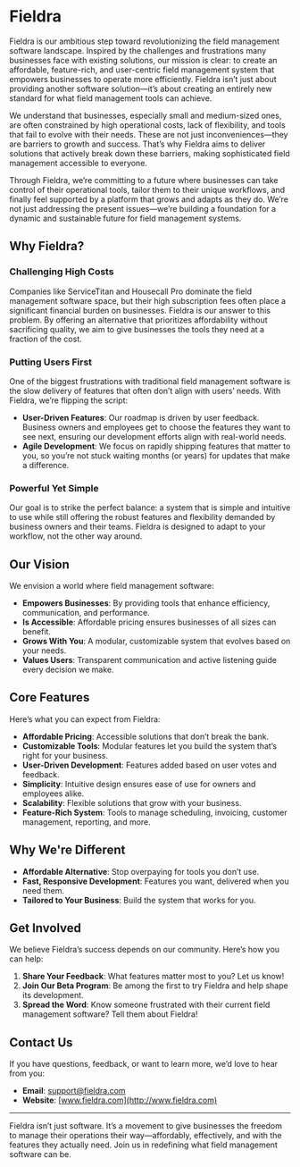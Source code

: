 # Fieldra

Fieldra is our ambitious step toward revolutionizing the field management software landscape. Inspired by the challenges and frustrations many businesses face with existing solutions, our mission is clear: to create an affordable, feature-rich, and user-centric field management system that empowers businesses to operate more efficiently. Fieldra isn’t just about providing another software solution—it’s about creating an entirely new standard for what field management tools can achieve.

We understand that businesses, especially small and medium-sized ones, are often constrained by high operational costs, lack of flexibility, and tools that fail to evolve with their needs. These are not just inconveniences—they are barriers to growth and success. That’s why Fieldra aims to deliver solutions that actively break down these barriers, making sophisticated field management accessible to everyone.

Through Fieldra, we’re committing to a future where businesses can take control of their operational tools, tailor them to their unique workflows, and finally feel supported by a platform that grows and adapts as they do. We’re not just addressing the present issues—we’re building a foundation for a dynamic and sustainable future for field management systems.

## **Why Fieldra?**

### **Challenging High Costs**
Companies like ServiceTitan and Housecall Pro dominate the field management software space, but their high subscription fees often place a significant financial burden on businesses. Fieldra is our answer to this problem. By offering an alternative that prioritizes affordability without sacrificing quality, we aim to give businesses the tools they need at a fraction of the cost.

### **Putting Users First**
One of the biggest frustrations with traditional field management software is the slow delivery of features that often don’t align with users’ needs. With Fieldra, we’re flipping the script:

- **User-Driven Features**: Our roadmap is driven by user feedback. Business owners and employees get to choose the features they want to see next, ensuring our development efforts align with real-world needs.
- **Agile Development**: We focus on rapidly shipping features that matter to you, so you’re not stuck waiting months (or years) for updates that make a difference.

### **Powerful Yet Simple**
Our goal is to strike the perfect balance: a system that is simple and intuitive to use while still offering the robust features and flexibility demanded by business owners and their teams. Fieldra is designed to adapt to your workflow, not the other way around.

## **Our Vision**

We envision a world where field management software:
- **Empowers Businesses**: By providing tools that enhance efficiency, communication, and performance.
- **Is Accessible**: Affordable pricing ensures businesses of all sizes can benefit.
- **Grows With You**: A modular, customizable system that evolves based on your needs.
- **Values Users**: Transparent communication and active listening guide every decision we make.

## **Core Features**
Here’s what you can expect from Fieldra:

- **Affordable Pricing**: Accessible solutions that don’t break the bank.
- **Customizable Tools**: Modular features let you build the system that’s right for your business.
- **User-Driven Development**: Features added based on user votes and feedback.
- **Simplicity**: Intuitive design ensures ease of use for owners and employees alike.
- **Scalability**: Flexible solutions that grow with your business.
- **Feature-Rich System**: Tools to manage scheduling, invoicing, customer management, reporting, and more.

## **Why We're Different**
- **Affordable Alternative**: Stop overpaying for tools you don’t use.
- **Fast, Responsive Development**: Features you want, delivered when you need them.
- **Tailored to Your Business**: Build the system that works for you.

## **Get Involved**
We believe Fieldra’s success depends on our community. Here’s how you can help:

1. **Share Your Feedback**: What features matter most to you? Let us know!
2. **Join Our Beta Program**: Be among the first to try Fieldra and help shape its development.
3. **Spread the Word**: Know someone frustrated with their current field management software? Tell them about Fieldra!

## **Contact Us**
If you have questions, feedback, or want to learn more, we’d love to hear from you:
- **Email**: [support@fieldra.com](mailto:support@fieldra.com)
- **Website**: [www.fieldra.com](http://www.fieldra.com)

---

Fieldra isn’t just software. It’s a movement to give businesses the freedom to manage their operations their way—affordably, effectively, and with the features they actually need. Join us in redefining what field management software can be.

